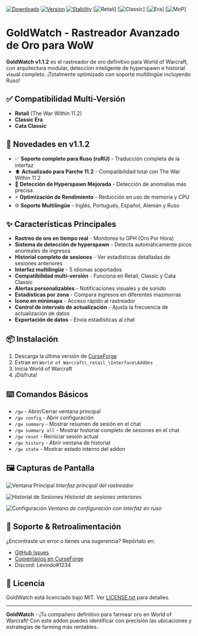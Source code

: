 [![Downloads](https://cf.way2muchnoise.eu/full_goldwatch-gw_downloads.svg)](https://www.curseforge.com/wow/addons/goldwatch-gw)
[![Version](https://img.shields.io/badge/Version-1.1.1-blue)](https://www.curseforge.com/wow/addons/goldwatch-gw)
[![Stability](https://img.shields.io/badge/Stability-98%25-success)](https://github.com/Bisolino/GoldWatch)
[![Retail](https://img.shields.io/badge/Retail-Soportado-green)] 
[![Classic](https://img.shields.io/badge/Classic-Soportado-green)] 
[![Era](https://img.shields.io/badge/Era-Soportado-green)] 
[![MoP](https://img.shields.io/badge/MoP_Classic-Soportado-green)]

# GoldWatch - Rastreador Avanzado de Oro para WoW

**GoldWatch v1.1.2** es el rastreador de oro definitivo para World of Warcraft, con arquitectura modular, detección inteligente de hyperspawn e historial visual completo. ¡Totalmente optimizado con soporte multilingüe incluyendo Ruso!

## ✅ Compatibilidad Multi-Versión
- **Retail** (The War Within 11.2)
- **Classic Era**
- **Cata Classic**

## 🚀 Novedades en v1.1.2
- ✅ **Soporte completo para Ruso (ruRU)** - Traducción completa de la interfaz
- ⬆️ **Actualizado para Parche 11.2** - Compatibilidad total con The War Within 11.2
- 🚨 **Detección de Hyperspawn Mejorada** - Detección de anomalías más precisa
- ⚡️ **Optimización de Rendimiento** - Reducción en uso de memoria y CPU
- 🌐 **Soporte Multilingüe** - Inglés, Portugués, Español, Alemán y Ruso

## ✨ Características Principales
- **Rastreo de oro en tiempo real** - Monitorea tu GPH (Oro Por Hora)
- **Sistema de detección de hyperspawn** - Detecta automáticamente picos anormales de ingresos
- **Historial completo de sesiones** - Ver estadísticas detalladas de sesiones anteriores
- **Interfaz multilingüe** - 5 idiomas soportados
- **Compatibilidad multi-versión** - Funciona en Retail, Classic y Cata Classic
- **Alertas personalizables** - Notificaciones visuales y de sonido
- **Estadísticas por zona** - Compara ingresos en diferentes mazmorras
- **Ícono en minimapa** - Acceso rápido al rastreador
- **Control de intervalo de actualización** - Ajusta la frecuencia de actualización de datos
- **Exportación de datos** - Envía estadísticas al chat

## 📦 Instalación
1. Descarga la última versión de [CurseForge](https://www.curseforge.com/wow/addons/goldwatch-gw)
2. Extrae en `World of Warcraft\_retail_\Interface\AddOns`
3. Inicia World of Warcraft
4. ¡Disfruta!

## ⌨️ Comandos Básicos
- `/gw` - Abrir/Cerrar ventana principal
- `/gw config` - Abrir configuración
- `/gw summary` - Mostrar resumen de sesión en el chat
- `/gw summary all` - Mostrar historial completo de sesiones en el chat
- `/gw reset` - Reiniciar sesión actual
- `/gw history` - Abrir ventana de historial
- `/gw state` - Mostrar estado interno del addon

## 🖼️ Capturas de Pantalla
![Ventana Principal](https://example.com/screenshot1.jpg)
*Interfaz principal del rastreador*

![Historial de Sesiones](https://example.com/screenshot2.jpg)
*Historial de sesiones anteriores*

![Configuración](https://example.com/screenshot3.jpg)
*Ventana de configuración con interfaz en ruso*

## 🤝 Soporte & Retroalimentación
¿Encontraste un error o tienes una sugerencia? Repórtalo en:
- [GitHub Issues](https://github.com/Bisolino/GoldWatch/issues)
- [Comentarios en CurseForge](https://www.curseforge.com/wow/addons/goldwatch-gw)
- Discord: Levindo#1234

## 📜 Licencia
GoldWatch está licenciado bajo MIT. Ver [LICENSE.txt](LICENSE.txt) para detalles.

---

**GoldWatch** - ¡Tu compañero definitivo para farmear oro en World of Warcraft! Con este addon puedes identificar con precisión las ubicaciones y estrategias de farming más rentables.